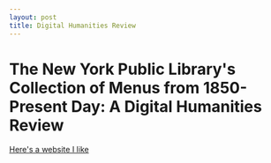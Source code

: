 ```yaml
---
layout: post
title: Digital Humanities Review
---
```


# **The New York Public Library's Collection of Menus from 1850-Present Day: A Digital Humanities Review**

[Here's a website I like](http://seriouseats.com)
